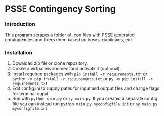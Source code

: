 # PSSE Contingency Sorting

### Introduction
This program scrapes a folder of .con files with PSSE generated contingencies and filters them based on buses, duplicates, etc.

### Installation
1. Download zip file or clone repository.
2. Create a virtual environment and activate it (optional).
3. Install required packages with `pip install -r requirements.txt` or `python -m pip install -r requirements.txt` or `py -m pip install -r requirements.txt`
3. Edit config.ini to supply paths for input and output files and change flags for terminal ouput.
4. Run with `python main.py` or `py main.py`. If you created a separate config file you can instead run `python main.py myconfigfile.ini` or `py main.py myconfigfile.ini`
